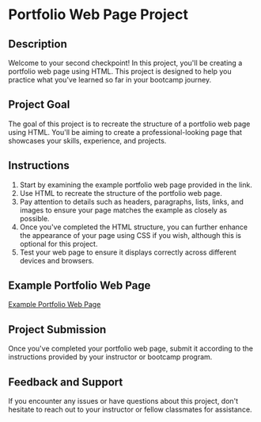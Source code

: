 # Portfolio Web Page Project

## Description
Welcome to your second checkpoint! In this project, you'll be creating a portfolio web page using HTML. This project is designed to help you practice what you've learned so far in your bootcamp journey.

## Project Goal
The goal of this project is to recreate the structure of a portfolio web page using HTML. You'll be aiming to create a professional-looking page that showcases your skills, experience, and projects.

## Instructions
1. Start by examining the example portfolio web page provided in the link.
2. Use HTML to recreate the structure of the portfolio web page.
3. Pay attention to details such as headers, paragraphs, lists, links, and images to ensure your page matches the example as closely as possible.
4. Once you've completed the HTML structure, you can further enhance the appearance of your page using CSS if you wish, although this is optional for this project.
5. Test your web page to ensure it displays correctly across different devices and browsers.

## Example Portfolio Web Page
[Example Portfolio Web Page](https://dribbble.com/shots/10854907-Amike-Personal-Portfolio-WordPress-Theme)

## Project Submission
Once you've completed your portfolio web page, submit it according to the instructions provided by your instructor or bootcamp program.

## Feedback and Support
If you encounter any issues or have questions about this project, don't hesitate to reach out to your instructor or fellow classmates for assistance.
